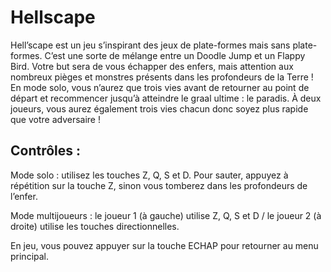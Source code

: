 # Hellscape

Hell’scape est un jeu s’inspirant des jeux de plate-formes mais sans plate-formes. C’est une sorte de mélange entre un Doodle Jump et un Flappy Bird.
Votre but sera de vous échapper des enfers, mais attention aux nombreux pièges et monstres présents dans les profondeurs de la Terre ! En mode solo, vous n’aurez que trois vies avant de retourner au point de départ et recommencer jusqu’à atteindre le graal ultime : le paradis. À deux joueurs, vous aurez également trois vies chacun donc soyez plus rapide que votre adversaire !
##     Contrôles :

Mode solo : utilisez les touches Z, Q, S et D. Pour sauter, appuyez à répétition sur la touche Z, sinon vous tomberez dans les profondeurs de l’enfer.

Mode multijoueurs : le joueur 1 (à gauche) utilise Z, Q, S et D / le joueur 2 (à droite) utilise les touches directionnelles.

En jeu, vous pouvez appuyer sur la touche ECHAP pour retourner au menu principal.
